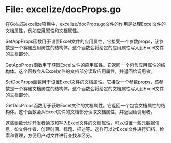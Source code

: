 # File: excelize/docProps.go

在Go生态excelize项目中，excelize/docProps.go文件的作用是处理Excel文件的文档属性，例如应用属性和文档属性。

SetAppProps函数用于设置Excel文件的应用属性。它接受一个参数props，该参数是一个存储应用属性的结构体。这个函数会将给定的应用属性写入到Excel文件的文档部分。

GetAppProps函数用于获取Excel文件的应用属性。它返回一个包含应用属性的结构体。这个函数会从Excel文件的文档部分读取应用属性，并返回给调用者。

SetDocProps函数用于设置Excel文件的文档属性。它接受一个参数props，该参数是一个存储文档属性的结构体。这个函数会将给定的文档属性写入到Excel文件的文档部分。

GetDocProps函数用于获取Excel文件的文档属性。它返回一个包含文档属性的结构体。这个函数会从Excel文件的文档部分读取文档属性，并返回给调用者。

这些函数允许开发者读取和写入Excel文件的文档属性，可以设置一些元数据信息，如文件作者、创建时间、标题、描述等。这样可以对Excel文件进行归档、检索和管理，方便用户对文件进行查找和区分。

